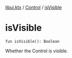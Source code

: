 [libui.ktx](../index.md) / [Control](index.md) / [isVisible](./is-visible.md)

# isVisible

`fun isVisible(): Boolean`

Whether the Control is visible.

